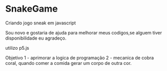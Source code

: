# SnakeGame
Criando jogo sneak em javascript

Sou novo e gostaria de ajuda para melhorar meus codigos,se alguem tiver disponibilidade eu agradeço.

utilizo p5.js

Objetivo
1 - aprimorar a logica de programação
2 - mecanica de cobra coral, quando comer a comida gerar um corpo de outra cor.
